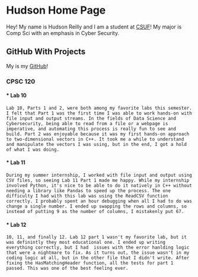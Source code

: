 # Hudson Home Page

Hey! My name is Hudson Reilly and I am a student at [CSUF](http://www.fullerton.edu/)! My major is Comp Sci with an emphasis in Cyber Security.

## GitHub With Projects

My is my [GitHub](http://github.com/TuffyTitan)!

### CPSC 120

#### * Lab 10

    Lab 10, Parts 1 and 2, were both among my favorite labs this semester. I felt that Part 1 was the first time I was able to work hands-on with file input and output streams. In the fields of Data Science and Cybersecurity, being able to read from a file or a webpage is imperative, and automating this process is really fun to see and build. Part 2 was enjoyable because it was my first hands-on approach to two-dimensional vectors in C++. It took me a while to understand and manipulate the vectors I was using, but in the end, I got a hold of what I was doing. 

#### * Lab 11

    During my summer internship, I worked with file input and output using CSV files, so seeing Lab 11 Part 1 made me happy. While my internship involved Python, it's nice to be able to do it natively in C++ without needing a library like Pandas to speed up the process. The one difficulty I had with this lab was using the ReadCSV function correctly. I probably spent an hour debugging when all I had to do was change a single number. I ended up swapping the rows and columns, so instead of putting 9 as the number of columns, I mistakenly put 67.

#### * Lab 12

    10, 11, and finally 12. Lab 12 part 1 wasn't my favorite lab, but it was definintly they most educational one. I ended up writing everything correctly, but I had  issues with the error hanlding logic that were a nightmare to fix. As it turns out, the issue wasn't in my coding logic at all, but in the other file that I didn't write. After fixing the HasMatchingHeader function, all the tests for part 1 passed. This was one of the best feeling ever. 


